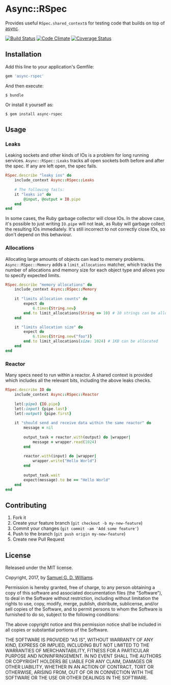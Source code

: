 # Async::RSpec

Provides useful `RSpec.shared_context`s for testing code that builds on top of [async].

[async]: https://github.com/socketry/async

[![Build Status](https://secure.travis-ci.org/socketry/async-rspec.svg)](http://travis-ci.org/socketry/async-rspec)
[![Code Climate](https://codeclimate.com/github/socketry/async-rspec.svg)](https://codeclimate.com/github/socketry/async-rspec)
[![Coverage Status](https://coveralls.io/repos/socketry/async-rspec/badge.svg)](https://coveralls.io/r/socketry/async-rspec)

## Installation

Add this line to your application's Gemfile:

```ruby
gem 'async-rspec'
```

And then execute:

	$ bundle

Or install it yourself as:

	$ gem install async-rspec

## Usage

### Leaks

Leaking sockets and other kinds of IOs is a problem for long running services. `Async::RSpec::Leaks` tracks all open sockets both before and after the spec. If any are left open, the spec fails.

```ruby
RSpec.describe "leaky ios" do
	include_context Async::RSpec::Leaks
	
	# The following fails:
	it "leaks io" do
		@input, @output = IO.pipe
	end
end
```

In some cases, the Ruby garbage collector will close IOs. In the above case, it's possible to just writing `IO.pipe` will not leak, as Ruby will garbage collect the resulting IOs immediately. It's still incorrect to not correctly close IOs, so don't depend on this behaviour.

### Allocations

Allocating large amounts of objects can lead to memery problems. `Async::RSpec::Memory` adds a `limit_allocations` matcher, which tracks the number of allocations and memory size for each object type and allows you to specify expected limits.

```ruby
RSpec.describe "memory allocations" do
	include_context Async::RSpec::Memory
	
	it "limits allocation counts" do
		expect do
			6.times{String.new}
		end.to limit_allocations(String => 10) # 10 strings can be allocated
	end

	it "limits allocation size" do
		expect do
			6.times{String.new("foo")}
		end.to limit_allocations(size: 1024) # 1KB can be allocated
	end
end
```

### Reactor

Many specs need to run within a reactor. A shared context is provided which includes all the relevant bits, including the above leaks checks.

```ruby
RSpec.describe IO do
	include_context Async::RSpec::Reactor
	
	let(:pipe) {IO.pipe}
	let(:input) {pipe.last}
	let(:output) {pipe.first}
	
	it "should send and receive data within the same reactor" do
		message = nil
		
		output_task = reactor.with(output) do |wrapper|
			message = wrapper.read(1024)
		end
		
		reactor.with(input) do |wrapper|
			wrapper.write("Hello World")
		end
		
		output_task.wait
		expect(message).to be == "Hello World"
	end
end
```

## Contributing

1. Fork it
2. Create your feature branch (`git checkout -b my-new-feature`)
3. Commit your changes (`git commit -am 'Add some feature'`)
4. Push to the branch (`git push origin my-new-feature`)
5. Create new Pull Request

## License

Released under the MIT license.

Copyright, 2017, by [Samuel G. D. Williams](http://www.codeotaku.com/samuel-williams).

Permission is hereby granted, free of charge, to any person obtaining a copy
of this software and associated documentation files (the "Software"), to deal
in the Software without restriction, including without limitation the rights
to use, copy, modify, merge, publish, distribute, sublicense, and/or sell
copies of the Software, and to permit persons to whom the Software is
furnished to do so, subject to the following conditions:

The above copyright notice and this permission notice shall be included in
all copies or substantial portions of the Software.

THE SOFTWARE IS PROVIDED "AS IS", WITHOUT WARRANTY OF ANY KIND, EXPRESS OR
IMPLIED, INCLUDING BUT NOT LIMITED TO THE WARRANTIES OF MERCHANTABILITY,
FITNESS FOR A PARTICULAR PURPOSE AND NONINFRINGEMENT. IN NO EVENT SHALL THE
AUTHORS OR COPYRIGHT HOLDERS BE LIABLE FOR ANY CLAIM, DAMAGES OR OTHER
LIABILITY, WHETHER IN AN ACTION OF CONTRACT, TORT OR OTHERWISE, ARISING FROM,
OUT OF OR IN CONNECTION WITH THE SOFTWARE OR THE USE OR OTHER DEALINGS IN
THE SOFTWARE.
